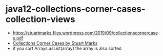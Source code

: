 # java12-collections-corner-cases-collection-views
* https://stuartmarks.files.wordpress.com/2019/09/collectionscornercases.pdf
* [Collections Corner Cases by Stuart Marks](https://www.youtube.com/watch?v=OXdm5BzQ8mI)
* if you sort Arrays.asList(array) the array is also sorted
